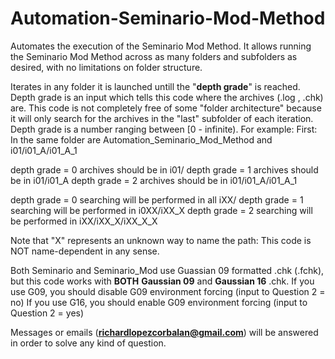 # Automation-Seminario-Mod-Method
Automates the execution of the Seminario Mod Method. It allows running the Seminario Mod Method across as many folders and subfolders as desired, with no limitations on folder structure.

Iterates in any folder it is launched untill the "**depth grade**" is reached. Depth grade is an input which tells this code where the archives (.log , .chk) are. This code is not completely free of some "folder architecture" because it will only search for the archives in the "last" subfolder of each iteration. Depth grade is a number ranging between [0 - infinite). For example: 
  First: In the same folder are Automation_Seminario_Mod_Method and i01/i01_A/i01_A_1
  
  depth grade = 0 archives should be in i01/
  depth grade = 1 archives should be in i01/i01_A
  depth grade = 2 archives should be in i01/i01_A/i01_A_1

  depth grade = 0 searching will be performed in all iXX/
  depth grade = 1 searching will be performed in i0XX/iXX_X
  depth grade = 2 searching will be performed in iXX/iXX_X/iXX_X_X

  Note that "X" represents an unknown way to name the path: This code is NOT name-dependent in any sense.

Both Seminario and Seminario_Mod use Guassian 09 formatted .chk (.fchk), but this code works with **BOTH** **Gaussian 09** and **Gaussian 16** .chk.
  If you use G09, you should disable G09 environment forcing (input to Question 2 = no)
  If you use G16, you should enable G09 environment forcing (input to Question 2 = yes)
  
Messages or emails (**richardlopezcorbalan@gmail.com**) will be answered in order to solve any kind of question.

  
